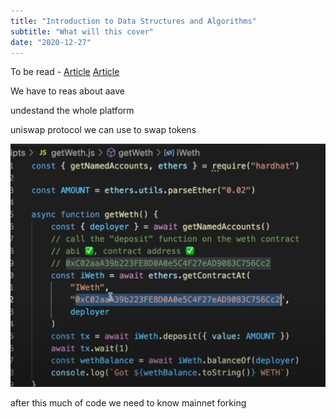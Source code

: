 ```yaml
---
title: "Introduction to Data Structures and Algorithms"
subtitle: "What will this cover"
date: "2020-12-27"
---
```


To be read - [Article](https://chain.link/education/defi)
[Article](https://chain.link/education-hub/defi-2-0)


We have to reas about aave


undestand the whole platform

uniswap protocol we can use to swap tokens

 ![Alt text](image.png)

 after this much of code we need to know mainnet forking
 
